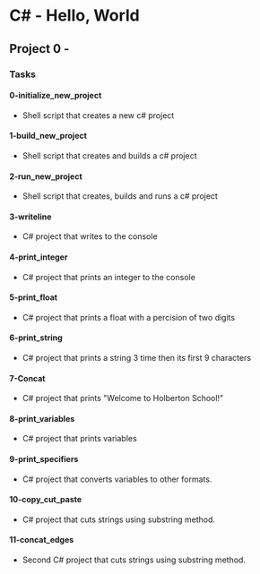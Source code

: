 # C# - Hello, World

## Project 0 -

### Tasks

#### 0-initialize_new_project

- Shell script that creates a new c# project

#### 1-build_new_project

- Shell script that creates and builds a c# project

#### 2-run_new_project

- Shell script that creates, builds and runs a c# project

#### 3-writeline

- C# project that writes to the console

#### 4-print_integer

- C# project that prints an integer to the console

#### 5-print_float

- C# project that prints a float with a percision of two digits

#### 6-print_string

- C# project that prints a string 3 time then its first 9 characters

#### 7-Concat

- C# project that prints "Welcome to Holberton School!"

#### 8-print_variables

- C# project that prints variables

#### 9-print_specifiers

- C# project that converts variables to other formats.

#### 10-copy_cut_paste

- C# project that cuts strings using substring method.

#### 11-concat_edges

- Second C# project that cuts strings using substring method.
